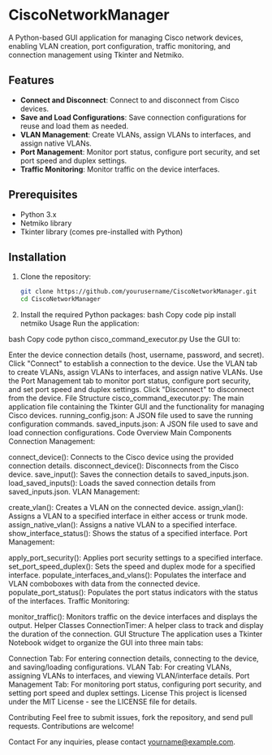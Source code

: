 # CiscoNetworkManager

A Python-based GUI application for managing Cisco network devices, enabling VLAN creation, port configuration, traffic monitoring, and connection management using Tkinter and Netmiko.

## Features

- **Connect and Disconnect**: Connect to and disconnect from Cisco devices.
- **Save and Load Configurations**: Save connection configurations for reuse and load them as needed.
- **VLAN Management**: Create VLANs, assign VLANs to interfaces, and assign native VLANs.
- **Port Management**: Monitor port status, configure port security, and set port speed and duplex settings.
- **Traffic Monitoring**: Monitor traffic on the device interfaces.

## Prerequisites

- Python 3.x
- Netmiko library
- Tkinter library (comes pre-installed with Python)

## Installation

1. Clone the repository:
   ```bash
   git clone https://github.com/yourusername/CiscoNetworkManager.git
   cd CiscoNetworkManager
2. Install the required Python packages:
bash
Copy code
pip install netmiko
Usage
Run the application:

bash
Copy code
python cisco_command_executor.py
Use the GUI to:

Enter the device connection details (host, username, password, and secret).
Click "Connect" to establish a connection to the device.
Use the VLAN tab to create VLANs, assign VLANs to interfaces, and assign native VLANs.
Use the Port Management tab to monitor port status, configure port security, and set port speed and duplex settings.
Click "Disconnect" to disconnect from the device.
File Structure
cisco_command_executor.py: The main application file containing the Tkinter GUI and the functionality for managing Cisco devices.
running_config.json: A JSON file used to save the running configuration commands.
saved_inputs.json: A JSON file used to save and load connection configurations.
Code Overview
Main Components
Connection Management:

connect_device(): Connects to the Cisco device using the provided connection details.
disconnect_device(): Disconnects from the Cisco device.
save_input(): Saves the connection details to saved_inputs.json.
load_saved_inputs(): Loads the saved connection details from saved_inputs.json.
VLAN Management:

create_vlan(): Creates a VLAN on the connected device.
assign_vlan(): Assigns a VLAN to a specified interface in either access or trunk mode.
assign_native_vlan(): Assigns a native VLAN to a specified interface.
show_interface_status(): Shows the status of a specified interface.
Port Management:

apply_port_security(): Applies port security settings to a specified interface.
set_port_speed_duplex(): Sets the speed and duplex mode for a specified interface.
populate_interfaces_and_vlans(): Populates the interface and VLAN comboboxes with data from the connected device.
populate_port_status(): Populates the port status indicators with the status of the interfaces.
Traffic Monitoring:

monitor_traffic(): Monitors traffic on the device interfaces and displays the output.
Helper Classes
ConnectionTimer: A helper class to track and display the duration of the connection.
GUI Structure
The application uses a Tkinter Notebook widget to organize the GUI into three main tabs:

Connection Tab: For entering connection details, connecting to the device, and saving/loading configurations.
VLAN Tab: For creating VLANs, assigning VLANs to interfaces, and viewing VLAN/interface details.
Port Management Tab: For monitoring port status, configuring port security, and setting port speed and duplex settings.
License
This project is licensed under the MIT License - see the LICENSE file for details.

Contributing
Feel free to submit issues, fork the repository, and send pull requests. Contributions are welcome!

Contact
For any inquiries, please contact yourname@example.com.
